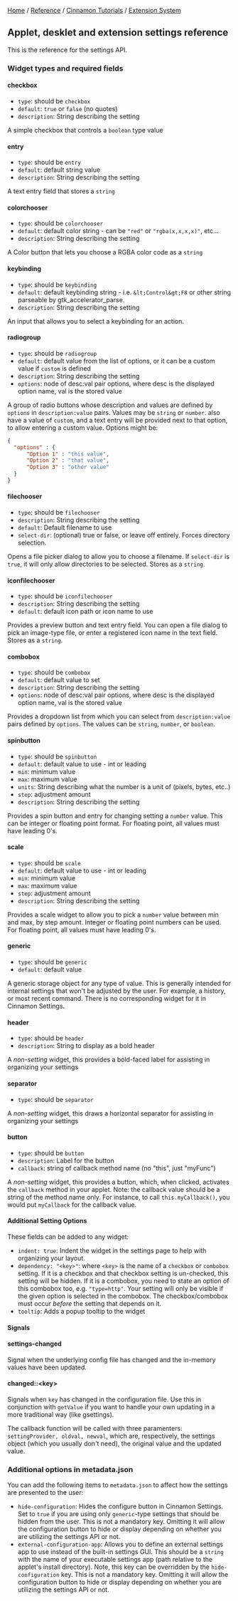 [Home](/) / 
[Reference](/reference/git/) / 
[Cinnamon Tutorials](/reference/git/cinnamon-tutorials) /
[Extension System](/reference/git/cinnamon-tutorials/extension-system.html)

## Applet, desklet and extension settings reference

This is the reference for the settings API.

### Widget types and required fields

#### checkbox

- `type`: should be `checkbox`
- `default`: `true` or `false` (no quotes)
- `description`: String describing the setting

A simple checkbox that controls a `boolean` type value

#### entry

- `type`: should be `entry`
- `default`: default string value
- `description`: String describing the setting

A text entry field that stores a `string`

#### colorchooser

- `type`: should be `colorchooser`
- `default`: default color string - can be `"red"` or `"rgba(x,x,x,x)"`, etc...
- `description`: String describing the setting

A Color button that lets you choose a RGBA color code as a `string`

#### keybinding

- `type`: should be `keybinding`
- `default`: default keybinding string - i.e. `&lt;Control&gt;F8` or other string parseable by gtk_accelerator_parse.
- `description`: String describing the setting

An input that allows you to select a keybinding for an action.

#### radiogroup

- `type`: should be `radiogroup`
- `default`: default value from the list of options, or it can be a custom value if `custom` is defined
- `description`: String describing the setting
- `options`: node of desc:val pair options, where desc is the displayed option name, val is the stored value

A group of radio buttons whose description and values are defined by `options` in
`description:value` pairs. Values may be `string` or
`number`. also have a value of `custom`, and a text
entry will be provided next to that option, to allow entering a custom value.
Options might be:

```json
{
  "options" : {
      "Option 1" : "this value",
      "Option 2" : "that value",
      "Option 3" : "other value"
  }
}
```

#### filechooser

- `type`: should be `filechooser`
- `description`: String describing the setting
- `default`: Default filename to use
- `select-dir`: (optional) true or false, or leave off entirely. Forces directory selection.

Opens a file picker dialog to allow you to choose a filename. If `select-dir` is
`true`, it will only allow directories to be selected. Stores as a `string`.

#### iconfilechooser

- `type`: should be `iconfilechooser`
- `description`: String describing the setting
- `default`: default icon path or icon name to use

Provides a preview button and text entry field. You can open a file dialog to pick an image-type file, or
enter a registered icon name in the text field. Stores as a `string`.

#### combobox

- `type`: should be `combobox`
- `default`: default value to set
- `description`: String describing the setting
- `options`: node of desc:val pair options, where desc is the displayed option name, val is the stored value

Provides a dropdown list from which you can select from `description:value` pairs defined by 
`options`. The values can be `string`, 
`number`, or `boolean`.

#### spinbutton

- `type`: should be `spinbutton`
- `default`: default value to use - int or leading
- `min`: minimum value
- `max`: maximum value
- `units`: String describing what the number is a unit of (pixels, bytes, etc..)
- `step`: adjustment amount
- `description`: String describing the setting

Provides a spin button and entry for changing setting a `number` value. This can
be integer or floating point format. For floating point, all values must have leading 0's.

#### scale

- `type`: should be `scale`
- `default`: default value to use - int or leading
- `min`: minimum value
- `max`: maximum value
- `step`: adjustment amount
- `description`: String describing the setting

Provides a scale widget to allow you to pick a `number` value between min and
max, by step amount. Integer or floating point numbers can be used. For floating point, all values must
have leading 0's.

#### generic

- `type`: should be `generic`
- `default`: default value

A generic storage object for any type of value. This is generally intended for internal settings that
won't be adjusted by the user. For example, a history, or most recent command. There is no corresponding
widget for it in Cinnamon Settings.

#### header

- `type`: should be `header`
- `description`: String to display as a bold header

A <em>non-setting</em> widget, this provides a bold-faced label for assisting in organizing your settings

#### separator

- `type`: should be `separator`

A <em>non-setting</em> widget, this draws a horizontal separator for assisting in organizing your settings

#### button

- `type`: should be `button`
- `description`: Label for the button
- `callback`: string of callback method name (no "this", just "myFunc")

A <em>non-setting</em> widget, this provides a button, which, when clicked,
activates the `callback` method in your applet. Note: the callback value should
be a string of the method name only. For instance, to call `this.myCallback()`,
you would put `myCallback` for the callback value.

#### Additional Setting Options

These fields can be added to any widget:

- `indent: true`: Indent the widget in the settings page to help with organizing your layout.
- `dependency: "<key>"`: where `<key>` is the name of a `checkbox` or `combobox` setting.
  If it is a checkbox and that checkbox setting is un-checked, this setting will be hidden.
  If it is a combobox, you need to state an option of this combobox too, e.g. `"type=http"`. Your setting will only be visible if the given option is selected in the combobox.
  The checkbox/combobox must occur <em>before</em> the setting that depends on it.
- `tooltip`: Adds a popup tooltip to the widget

#### Signals

#### settings-changed

Signal when the underlying config file has changed and the in-memory values have been updated.

#### changed::&lt;key&gt;

Signals when `key` has changed in the configuration file. Use this in conjunction
with `getValue` if you want to handle your own updating in a more traditional
way (like gsettings).

The callback function will be called with three paramenters: `settingProvider, oldval, newval`, which are, respectively, 
the settings object (which you usually don't need), the original value and the updated value.

### Additional options in metadata.json

You can add the following items to `metadata.json` to affect how the settings are
presented to the user:

-   `hide-configuration`: Hides the configure button in Cinnamon Settings. Set
    to `true` if you are using only `generic`-type
    settings that should be hidden from the user. This is not a mandatory key. Omitting it will allow
    the configuration button to hide or display depending on whether you are utilizing the settings API
    or not.
-   `external-configuration-app`: Allows you to define an external settings app
    to use instead of the built-in settings GUI. This should be a `string` with
    the name of your executable settings app (path relative to the applet's install directory). Note,
    this key can be overridden by the `hide-configuration` key. This is not a
    mandatory key. Omitting it will allow the configuration button to hide or display depending on
    whether you are utilizing the settings API or not.
